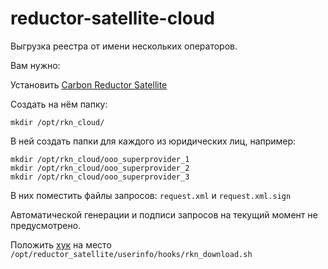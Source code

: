 # reductor-satellite-cloud

Выгрузка реестра от имени нескольких операторов.

Вам нужно:

Установить [Carbon Reductor Satellite](https://github.com/carbonsoft/reductor_satellite_installer)

Создать на нём папку:

```
mkdir /opt/rkn_cloud/
```

В ней создать папки для каждого из юридических лиц, например:

```
mkdir /opt/rkn_cloud/ooo_superprovider_1
mkdir /opt/rkn_cloud/ooo_superprovider_2
mkdir /opt/rkn_cloud/ooo_superprovider_3
```

В них поместить файлы запросов: `request.xml` и `request.xml.sign`

Автоматической генерации и подписи запросов на текущий момент не предусмотрено.

Положить [хук](/rkn_download.sh.hook) на место `/opt/reductor_satellite/userinfo/hooks/rkn_download.sh`
